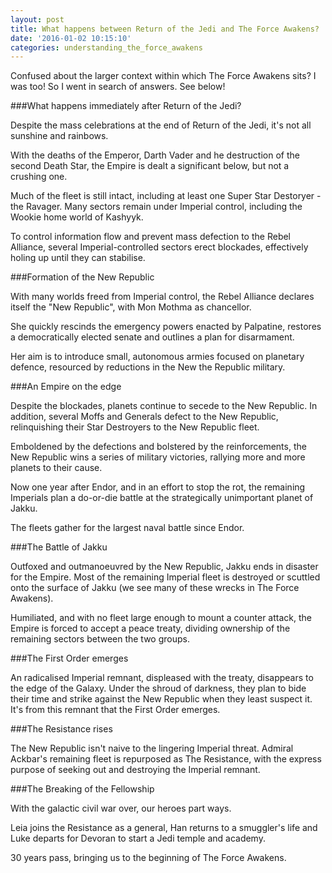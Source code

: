 ```yaml
---
layout: post
title: What happens between Return of the Jedi and The Force Awakens?
date: '2016-01-02 10:15:10'
categories: understanding_the_force_awakens
---
```


Confused about the larger context within which The Force Awakens sits? I was too! So I went in search of answers. See below!

###What happens immediately after Return of the Jedi?

Despite the mass celebrations at the end of Return of the Jedi, it's not all sunshine and rainbows.

With the deaths of the Emperor, Darth Vader and he destruction of the second Death Star, the Empire is dealt a significant below, but not a crushing one.

Much of the fleet is still intact, including at least one Super Star Destoryer - the Ravager. Many sectors remain under Imperial control, including the Wookie home world of Kashyyk.

To control information flow and prevent mass defection to the Rebel Alliance, several Imperial-controlled sectors erect blockades, effectively holing up until they can stabilise.

###Formation of the New Republic

With many worlds freed from Imperial control, the Rebel Alliance declares itself the "New Republic", with Mon Mothma as chancellor.

She quickly rescinds the emergency powers enacted by Palpatine, restores a democratically elected senate and outlines a plan for disarmament.

Her aim is to introduce small, autonomous armies focused on planetary defence, resourced by reductions in the New  the Republic military.

###An Empire on the edge

Despite the blockades, planets continue to secede to the New Republic. In addition, several Moffs and Generals defect to the New Republic, relinquishing their Star Destroyers to the New Republic fleet.

Emboldened by the defections and bolstered by the reinforcements, the New Republic wins a series of military victories, rallying more and more planets to their cause.

Now one year after Endor, and in an effort to stop the rot, the remaining Imperials plan a do-or-die battle at the strategically unimportant planet of Jakku.

The fleets gather for the largest naval battle since Endor.

###The Battle of Jakku

Outfoxed and outmanoeuvred by the New Republic, Jakku ends in disaster for the Empire. Most of the remaining Imperial fleet is destroyed or scuttled onto the surface of Jakku (we see many of these wrecks in The Force Awakens).

Humiliated, and with no fleet large enough to mount a counter attack, the Empire is forced to accept a peace treaty, dividing ownership of the remaining sectors between the two groups.

###The First Order emerges

An radicalised Imperial remnant, displeased with the treaty, disappears to the edge of the Galaxy. Under the shroud of darkness, they plan to bide their time and strike against the New Republic when they least suspect it. It's from this remnant that the First Order emerges.

###The Resistance rises

The New Republic isn't naive to the lingering Imperial threat. Admiral Ackbar's remaining fleet is repurposed as The Resistance, with the express purpose of seeking out and destroying the Imperial remnant.

###The Breaking of the Fellowship

With the galactic civil war over, our heroes part ways.

Leia joins the Resistance as a general, Han returns to a smuggler's life and Luke departs for Devoran to start a Jedi temple and academy.

30 years pass, bringing us to the beginning of The Force Awakens.

